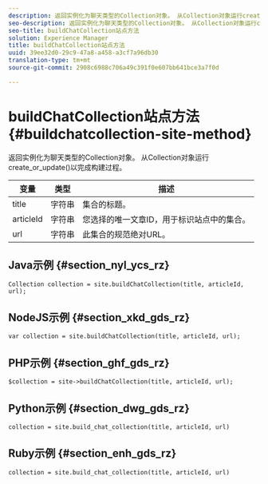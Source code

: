 ```yaml
---
description: 返回实例化为聊天类型的Collection对象。 从Collection对象运行create_or_update()以完成构建过程。
seo-description: 返回实例化为聊天类型的Collection对象。 从Collection对象运行create_or_update()以完成构建过程。
seo-title: buildChatCollection站点方法
solution: Experience Manager
title: buildChatCollection站点方法
uuid: 39ee32d0-29c9-47a8-a458-a3cf7a96db30
translation-type: tm+mt
source-git-commit: 2908c6988c706a49c391f0e607bb641bce3a7f0d

---
```



# buildChatCollection站点方法{#buildchatcollection-site-method}

返回实例化为聊天类型的Collection对象。 从Collection对象运行create_or_update()以完成构建过程。

| 变量 | 类型 | 描述 |
|--- |--- |--- |
| title | 字符串 | 集合的标题。 |
| articleId | 字符串 | 您选择的唯一文章ID，用于标识站点中的集合。 |
| url | 字符串 | 此集合的规范绝对URL。 |

## Java示例 {#section_nyl_ycs_rz}

```
Collection collection = site.buildChatCollection(title, articleId, url); 
```

## NodeJS示例 {#section_xkd_gds_rz}

```
var collection = site.buildChatCollection(title, articleId, url); 
```

## PHP示例 {#section_ghf_gds_rz}

```
$collection = site->buildChatCollection(title, articleId, url); 
```

## Python示例 {#section_dwg_gds_rz}

```
collection = site.build_chat_collection(title, articleId, url) 
```

## Ruby示例 {#section_enh_gds_rz}

```
collection = site.build_chat_collection(title, articleId, url)
```
